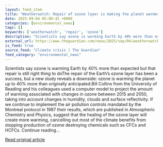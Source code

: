 ```yaml
---
layout: feed_item
title: "Weatherwatch: Repair of ozone layer is making the planet warmer, study finds"
date: 2025-09-04 05:00:42 +0000
categories: [environmental_news]
tags: []
keywords: ['weatherwatch', 'repair', 'ozone']
description: "Scientists say ozone is warming Earth by 40% more than expected but that repair is still right thing to doThe repair of the Earth’s ozone layer has been a su..."
external_url: https://www.theguardian.com/news/2025/sep/04/weatherwatch-repair-of-ozone-layer-is-making-the-planet-warmer-study-finds
is_feed: true
source_feed: "Climate crisis | The Guardian"
feed_category: "environmental_news"
---
```


Scientists say ozone is warming Earth by 40% more than expected but that repair is still right thing to doThe repair of the Earth’s ozone layer has been a success, but a new study reveals a downside: ozone is warming the planet up to 40% more than originally anticipated.Bill Collins from the University of Reading and his colleagues used a computer model to project the amount of warming associated with changes in ozone between 2015 and 2050, taking into account changes in humidity, clouds and surface reflectivity. If we continue to implement the air pollution controls mandated by the Montreal protocol in 1987 their results, which are published in Atmospheric Chemistry and Physics, suggest that the healing of the ozone layer will create more warming, cancelling out most of the climate benefits from stopping production of ozone destroying chemicals such as CFCs and HCFCs. Continue reading...

[Read original article](https://www.theguardian.com/news/2025/sep/04/weatherwatch-repair-of-ozone-layer-is-making-the-planet-warmer-study-finds)
